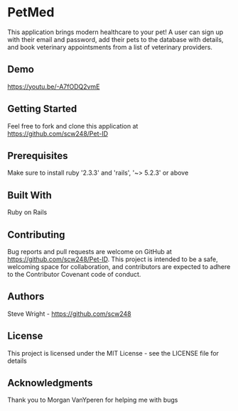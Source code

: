 # PetMed
This application brings modern healthcare to your pet!  A user can sign up with their email and password, add their pets to the database with details, and book veterinary appointsments from a list of 
veterinary providers.  

## Demo

https://youtu.be/-A7fODQ2vmE

## Getting Started
Feel free to fork and clone this application at https://github.com/scw248/Pet-ID

## Prerequisites
Make sure to install ruby '2.3.3' and 'rails', '~> 5.2.3' or above

## Built With
Ruby on Rails

## Contributing
Bug reports and pull requests are welcome on GitHub at https://github.com/scw248/Pet-ID. This project is intended to be a safe, welcoming space for collaboration, and contributors are expected to adhere to the Contributor Covenant code of conduct.

## Authors
Steve Wright - https://github.com/scw248

## License
This project is licensed under the MIT License - see the LICENSE file for details

## Acknowledgments
Thank you to Morgan VanYperen for helping me with bugs
